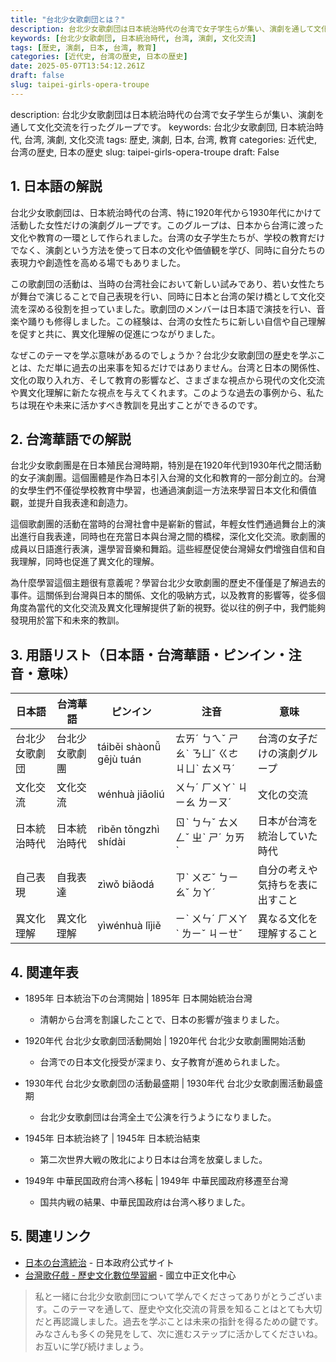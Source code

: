 ```yaml
---
title: "台北少女歌劇団とは？"
description: 台北少女歌劇団は日本統治時代の台湾で女子学生らが集い、演劇を通して文化交流を行ったグループです。
keywords: [台北少女歌劇団, 日本統治時代, 台湾, 演劇, 文化交流]
tags: [歴史, 演劇, 日本, 台湾, 教育]
categories: [近代史, 台湾の歴史, 日本の歴史]
date: 2025-05-07T13:54:12.261Z
draft: false
slug: taipei-girls-opera-troupe
---
```


description: 台北少女歌劇団は日本統治時代の台湾で女子学生らが集い、演劇を通して文化交流を行ったグループです。
keywords: 台北少女歌劇団, 日本統治時代, 台湾, 演劇, 文化交流
tags: 歴史, 演劇, 日本, 台湾, 教育
categories: 近代史, 台湾の歴史, 日本の歴史
slug: taipei-girls-opera-troupe
draft: False

## 1. 日本語の解説
台北少女歌劇団は、日本統治時代の台湾、特に1920年代から1930年代にかけて活動した女性だけの演劇グループです。このグループは、日本から台湾に渡った文化や教育の一環として作られました。台湾の女子学生たちが、学校の教育だけでなく、演劇という方法を使って日本の文化や価値観を学び、同時に自分たちの表現力や創造性を高める場でもありました。

この歌劇団の活動は、当時の台湾社会において新しい試みであり、若い女性たちが舞台で演じることで自己表現を行い、同時に日本と台湾の架け橋として文化交流を深める役割を担っていました。歌劇団のメンバーは日本語で演技を行い、音楽や踊りも修得しました。この経験は、台湾の女性たちに新しい自信や自己理解を促すと共に、異文化理解の促進につながりました。

なぜこのテーマを学ぶ意味があるのでしょうか？台北少女歌劇団の歴史を学ぶことは、ただ単に過去の出来事を知るだけではありません。台湾と日本の関係性、文化の取り入れ方、そして教育の影響など、さまざまな視点から現代の文化交流や異文化理解に新たな視点を与えてくれます。このような過去の事例から、私たちは現在や未来に活かすべき教訓を見出すことができるのです。

## 2. 台湾華語での解説
台北少女歌劇團是在日本殖民台灣時期，特別是在1920年代到1930年代之間活動的女子演劇團。這個團體是作為日本引入台灣的文化和教育的一部分創立的。台灣的女學生們不僅從學校教育中學習，也通過演劇這一方法來學習日本文化和價值觀，並提升自我表達和創造力。

這個歌劇團的活動在當時的台灣社會中是嶄新的嘗試，年輕女性們通過舞台上的演出進行自我表達，同時也在充當日本與台灣之間的橋樑，深化文化交流。歌劇團的成員以日語進行表演，還學習音樂和舞蹈。這些經歷促使台灣婦女們增強自信和自我理解，同時也促進了異文化的理解。

為什麼學習這個主題很有意義呢？學習台北少女歌劇團的歷史不僅僅是了解過去的事件。這關係到台灣與日本的關係、文化的吸納方式，以及教育的影響等，從多個角度為當代的文化交流及異文化理解提供了新的視野。從以往的例子中，我們能夠發現用於當下和未來的教訓。

## 3. 用語リスト（日本語・台湾華語・ピンイン・注音・意味）

| 日本語        | 台湾華語        | ピンイン      | 注音         | 意味                                      |
|---------------|-----------------|--------------|--------------|-------------------------------------------|
| 台北少女歌劇団| 台北少女歌劇團  | táiběi shàonǚ gējù tuán | ㄊㄞˊ ㄅㄟˇ ㄕㄠˋ ㄋㄩˇ ㄍㄜ ㄐㄩˋ ㄊㄨㄢˊ | 台湾の女子だけの演劇グループ               |
| 文化交流      | 文化交流        | wénhuà jiāoliú | ㄨㄣˊ ㄏㄨㄚˋ ㄐㄧㄠ ㄌㄧㄡˊ | 文化の交流                                  |
| 日本統治時代  | 日本統治時代    | rìběn tǒngzhì shídài | ㄖˋ ㄅㄣˇ ㄊㄨㄥˇ ㄓˋ ㄕˊ ㄉㄞˋ | 日本が台湾を統治していた時代                |
| 自己表現      | 自我表達        | zìwǒ biǎodá  | ㄗˋ ㄨㄛˇ ㄅㄧㄠˇ ㄉㄚˊ | 自分の考えや気持ちを表に出すこと             |
| 異文化理解    | 異文化理解      | yìwénhuà lǐjiě | ㄧˋ ㄨㄣˊ ㄏㄨㄚˋ ㄌㄧˇ ㄐㄧㄝˇ | 異なる文化を理解すること                   |

## 4. 関連年表
- 1895年 日本統治下の台湾開始 | 1895年 日本開始統治台灣
  - 清朝から台湾を割譲したことで、日本の影響が強まりました。
  
- 1920年代 台北少女歌劇団活動開始 | 1920年代 台北少女歌劇團開始活動
  - 台湾での日本文化授受が深まり、女子教育が進められました。
  
- 1930年代 台北少女歌劇団の活動最盛期 | 1930年代 台北少女歌劇團活動最盛期
  - 台北少女歌劇団は台湾全土で公演を行うようになりました。
  
- 1945年 日本統治終了 | 1945年 日本統治結束
  - 第二次世界大戦の敗北により日本は台湾を放棄しました。
  
- 1949年 中華民国政府台湾へ移転 | 1949年 中華民國政府移遷至台灣
  - 国共内戦の結果、中華民国政府は台湾へ移りました。

## 5. 関連リンク
- [日本の台湾統治](https://www.archives.go.jp/ayumi/kobetsu/taiwan.html) - 日本政府公式サイト
- [台灣歌仔戲 - 歷史文化數位學習網](http://culture.teldap.tw/culture/index.php?option=com_content&view=article&id=832:2009-11-02-05-56-41&catid=156&Itemid=209) - 國立中正文化中心

>私と一緒に台北少女歌劇団について学んでくださってありがとうございます。このテーマを通して、歴史や文化交流の背景を知ることはとても大切だと再認識しました。過去を学ぶことは未来の指針を得るための鍵です。みなさんも多くの発見をして、次に進むステップに活かしてくださいね。お互いに学び続けましょう。